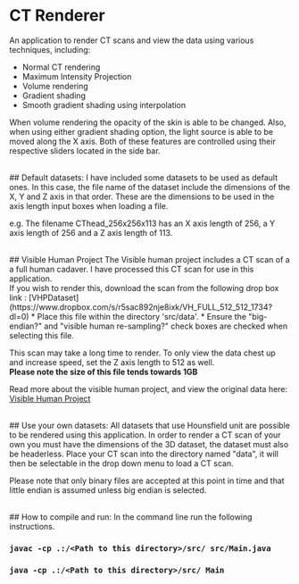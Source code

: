 # CT Renderer

An application to render CT scans and view the data using various techniques, including:
* Normal CT rendering
* Maximum Intensity Projection
* Volume rendering
* Gradient shading
* Smooth gradient shading using interpolation

When volume rendering the opacity of the skin is able to be changed. Also, when using either gradient shading option, the light source is able to be moved along the X axis. Both of these features are controlled using their respective sliders located in the side bar.

<br/>
## Default datasets:
I have included some datasets to be used as default ones. In this case, the file name of the dataset include the dimensions of the X, Y and Z axis in that order. These are the dimensions to be used in the axis length input boxes when loading a file.

e.g. The filename CThead_256x256x113 has an X axis length of 256, a Y axis length of 256 and a Z axis length of 113.

<br/>
## Visible Human Project
The Visible human project includes a CT scan of a a full human cadaver. I have processed this CT scan for use in this application. <br>If you wish to render this, download the scan from the following drop box link : [VHPDataset](https://www.dropbox.com/s/r5sac892nje8ixk/VH_FULL_512_512_1734?dl=0)
* Place this file within the directory 'src/data'.
* Ensure the "big-endian?" and "visible human re-sampling?" check boxes are checked when selecting this file.

This scan may take a long time to render. To only view the data chest up and increase speed, set the Z axis length to 512 as well.<br>
**Please note the size of this file tends towards 1GB**

Read more about the visible human project, and view the original data here: [Visible Human Project](https://www.nlm.nih.gov/research/visible/visible_human.html)

<br/>
## Use your own datasets:
All datasets that use Hounsfield unit are possible to be rendered using this application. In order to render a CT scan of your own you must have the dimensions of the 3D dataset, the dataset must also be headerless. Place your CT scan into the directory named "data", it will then be selectable in the drop down menu to load a CT scan. 

Please note that only binary files are accepted at this point in time and that little endian is assumed unless big endian is selected.

<br/>
## How to compile and run:
In the command line run the following instructions.

### `javac -cp .:/<Path to this directory>/src/ src/Main.java`

### `java -cp .:/<Path to this directory>/src/ Main`

<br/>

